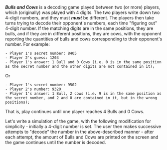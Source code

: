***Bulls and Cows*** is a decoding game played between two (or more) players, which (originally) was played with 4 digits. The two players write down two 4-digit numbers, and they must ***must*** be different. The players then take turns trying to decode their opponent's numbers, each time "figuring out"
4-digit number. If the matching digits are in the same positions, they are bulls, and if they are in different positions, they are cows, with the opponent reporting the quantities of bulls and cows corresponding to their opponent's number. For example:
```
- Player 1's secret number: 8405
- Player 2's guess: 1203
- Player 1's answer: 1 Bull and 0 Cows (i.e. 0 is in the same position as the secret number and the other digits are not contained in it);
```
Or
```
- Player 1's secret number: 9502
- Player 2's number: 9320
- Player 1's answer: 1 Bull, 2 cows (i.e. 9 is in the same position as the secret number, and 2 and 0 are contained in it, but in the wrong positions);
```
That is, play continues until one player reaches 4 Bulls and 0 Cows.  
  
Let's write a simulation of the game, with the following modification for simplicity - initially a 4-digit number is set. The user then makes successive attempts to "decode" the number in the above-described manner - after each attempt, the amount of Bulls and Cows are printed on the screen and the game continues until the number is decoded.
